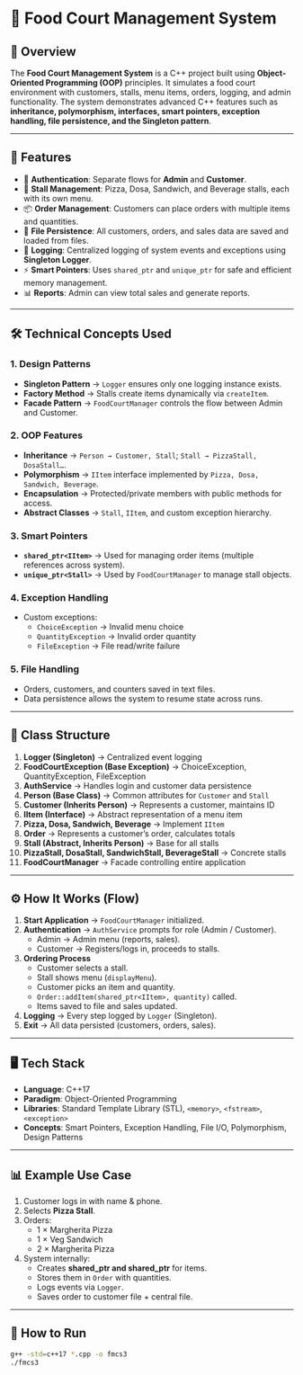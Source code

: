 # 🍕 Food Court Management System  

## 📌 Overview  
The **Food Court Management System** is a C++ project built using **Object-Oriented Programming (OOP)** principles. It simulates a food court environment with customers, stalls, menu items, orders, logging, and admin functionality. The system demonstrates advanced C++ features such as **inheritance, polymorphism, interfaces, smart pointers, exception handling, file persistence, and the Singleton pattern**.  

---

## 🚀 Features  
- 👤 **Authentication**: Separate flows for **Admin** and **Customer**.  
- 🏪 **Stall Management**: Pizza, Dosa, Sandwich, and Beverage stalls, each with its own menu.  
- 📦 **Order Management**: Customers can place orders with multiple items and quantities.  
- 💾 **File Persistence**: All customers, orders, and sales data are saved and loaded from files.  
- 📝 **Logging**: Centralized logging of system events and exceptions using **Singleton Logger**.  
- ⚡ **Smart Pointers**: Uses `shared_ptr` and `unique_ptr` for safe and efficient memory management.  
- 📊 **Reports**: Admin can view total sales and generate reports.  

---

## 🛠️ Technical Concepts Used  

### 1. **Design Patterns**
- **Singleton Pattern** → `Logger` ensures only one logging instance exists.  
- **Factory Method** → Stalls create items dynamically via `createItem`.  
- **Facade Pattern** → `FoodCourtManager` controls the flow between Admin and Customer.  

### 2. **OOP Features**
- **Inheritance** → `Person → Customer, Stall`; `Stall → PizzaStall, DosaStall…`.  
- **Polymorphism** → `IItem` interface implemented by `Pizza, Dosa, Sandwich, Beverage`.  
- **Encapsulation** → Protected/private members with public methods for access.  
- **Abstract Classes** → `Stall`, `IItem`, and custom exception hierarchy.  

### 3. **Smart Pointers**
- **`shared_ptr<IItem>`** → Used for managing order items (multiple references across system).  
- **`unique_ptr<Stall>`** → Used by `FoodCourtManager` to manage stall objects.  

### 4. **Exception Handling**
- Custom exceptions:  
  - `ChoiceException` → Invalid menu choice  
  - `QuantityException` → Invalid order quantity  
  - `FileException` → File read/write failure  

### 5. **File Handling**
- Orders, customers, and counters saved in text files.  
- Data persistence allows the system to resume state across runs.  

---

## 📂 Class Structure  

1. **Logger (Singleton)** → Centralized event logging  
2. **FoodCourtException (Base Exception)** → ChoiceException, QuantityException, FileException  
3. **AuthService** → Handles login and customer data persistence  
4. **Person (Base Class)** → Common attributes for `Customer` and `Stall`  
5. **Customer (Inherits Person)** → Represents a customer, maintains ID  
6. **IItem (Interface)** → Abstract representation of a menu item  
7. **Pizza, Dosa, Sandwich, Beverage** → Implement `IItem`  
8. **Order** → Represents a customer’s order, calculates totals  
9. **Stall (Abstract, Inherits Person)** → Base for all stalls  
10. **PizzaStall, DosaStall, SandwichStall, BeverageStall** → Concrete stalls  
11. **FoodCourtManager** → Facade controlling entire application  

---

## ⚙️ How It Works (Flow)  

1. **Start Application** → `FoodCourtManager` initialized.  
2. **Authentication** → `AuthService` prompts for role (Admin / Customer).  
   - Admin → Admin menu (reports, sales).  
   - Customer → Registers/logs in, proceeds to stalls.  
3. **Ordering Process**  
   - Customer selects a stall.  
   - Stall shows menu (`displayMenu`).  
   - Customer picks an item and quantity.  
   - `Order::addItem(shared_ptr<IItem>, quantity)` called.  
   - Items saved to file and sales updated.  
4. **Logging** → Every step logged by `Logger` (Singleton).  
5. **Exit** → All data persisted (customers, orders, sales).  

---

## 🖥️ Tech Stack  
- **Language**: C++17  
- **Paradigm**: Object-Oriented Programming  
- **Libraries**: Standard Template Library (STL), `<memory>`, `<fstream>`, `<exception>`  
- **Concepts**: Smart Pointers, Exception Handling, File I/O, Polymorphism, Design Patterns  

---

## 📊 Example Use Case  

1. Customer logs in with name & phone.  
2. Selects **Pizza Stall**.  
3. Orders:  
   - 1 × Margherita Pizza  
   - 1 × Veg Sandwich  
   - 2 × Margherita Pizza  
4. System internally:  
   - Creates **shared_ptr<Pizza> and shared_ptr<Sandwich>** for items.  
   - Stores them in `Order` with quantities.  
   - Logs events via `Logger`.  
   - Saves order to customer file + central file.  

---

## 📜 How to Run  
```bash
g++ -std=c++17 *.cpp -o fmcs3
./fmcs3
